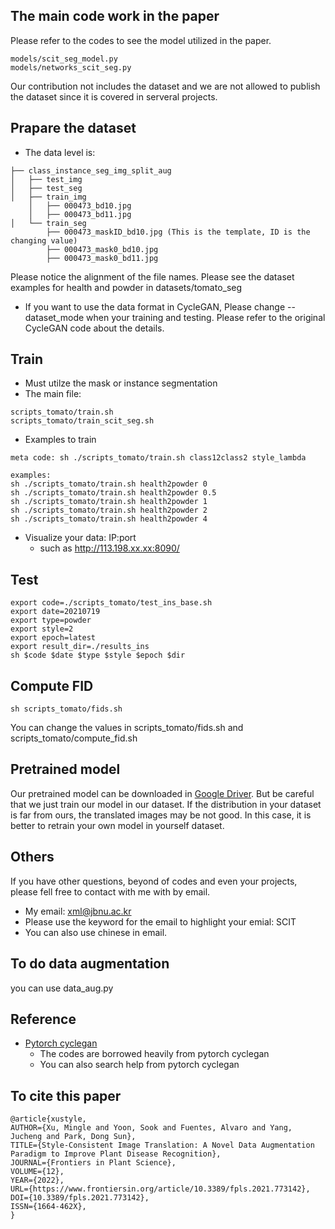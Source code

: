 ## The main code work in the paper
Please refer to the codes to see the model utilized in the paper.
```
models/scit_seg_model.py
models/networks_scit_seg.py
```

Our contribution not includes the dataset and we are not allowed to publish the dataset since it is covered in serveral projects.

## Prapare the dataset

* The data level is:
```
├── class_instance_seg_img_split_aug
│   ├── test_img
│   ├── test_seg
│   ├── train_img
    │   ├── 000473_bd10.jpg
    │   ├── 000473_bd11.jpg
│   └── train_seg
        ├── 000473_maskID_bd10.jpg (This is the template, ID is the changing value)
        ├── 000473_mask0_bd10.jpg
        ├── 000473_mask0_bd11.jpg
```
Please notice the alignment of the file names.
Please see the dataset examples for health and powder in datasets/tomato_seg

* If you want to use the data format in CycleGAN, Please change --dataset_mode when your training and testing. Please refer to the original CycleGAN code about the details.

## Train
* Must utilze the mask or instance segmentation
* The main file: 
```
scripts_tomato/train.sh
scripts_tomato/train_scit_seg.sh
```
* Examples to train
```
meta code: sh ./scripts_tomato/train.sh class12class2 style_lambda

examples:
sh ./scripts_tomato/train.sh health2powder 0
sh ./scripts_tomato/train.sh health2powder 0.5
sh ./scripts_tomato/train.sh health2powder 1
sh ./scripts_tomato/train.sh health2powder 2
sh ./scripts_tomato/train.sh health2powder 4
```

* Visualize your data: IP:port 
  *  such as http://113.198.xx.xx:8090/

## Test
```
export code=./scripts_tomato/test_ins_base.sh
export date=20210719
export type=powder
export style=2
export epoch=latest
export result_dir=./results_ins
sh $code $date $type $style $epoch $dir
```

## Compute FID
```
sh scripts_tomato/fids.sh
```
You can change the values in scripts_tomato/fids.sh and scripts_tomato/compute_fid.sh


## Pretrained model
Our pretrained model can be downloaded in [Google Driver](https://drive.google.com/file/d/1MTLWWgIxOiUda_fmGnXOecuK0Vu_UU09/view?usp=sharing).
But be careful that we just train our model in our dataset. 
If the distribution in your dataset is far from ours, the translated images may be not good. 
In this case, it is better to retrain your own model in yourself dataset.


## Others
If you have other questions, beyond of codes and even your projects, please fell free to contact with me with by email.
* My email: xml@jbnu.ac.kr
* Please use the keyword for the email to highlight your emial: SCIT
* You can also use chinese in email.

## To do data augmentation
you can use data_aug.py

## Reference
* [Pytorch cyclegan](https://github.com/junyanz/pytorch-CycleGAN-and-pix2pix)
    * The codes are borrowed heavily from pytorch cyclegan
    * You can also search help from pytorch cyclegan
## To cite this paper
```
@article{xustyle,
AUTHOR={Xu, Mingle and Yoon, Sook and Fuentes, Alvaro and Yang, Jucheng and Park, Dong Sun},
TITLE={Style-Consistent Image Translation: A Novel Data Augmentation Paradigm to Improve Plant Disease Recognition},
JOURNAL={Frontiers in Plant Science},
VOLUME={12},
YEAR={2022},
URL={https://www.frontiersin.org/article/10.3389/fpls.2021.773142},       
DOI={10.3389/fpls.2021.773142},
ISSN={1664-462X},
}
```
